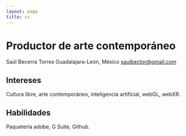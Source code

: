 ```yaml
---
layout: page
title: cv
---
```


# Productor de arte contemporáneo
Saúl Becerra Torres 
Guadalajara-León, México
saulbector@gmail.com

## Intereses

Cultura libre, arte contemporáneo, inteligencia artificial, webGL, webXR.

## Habilidades

Paquetería adobe, G Suite, Github.

##